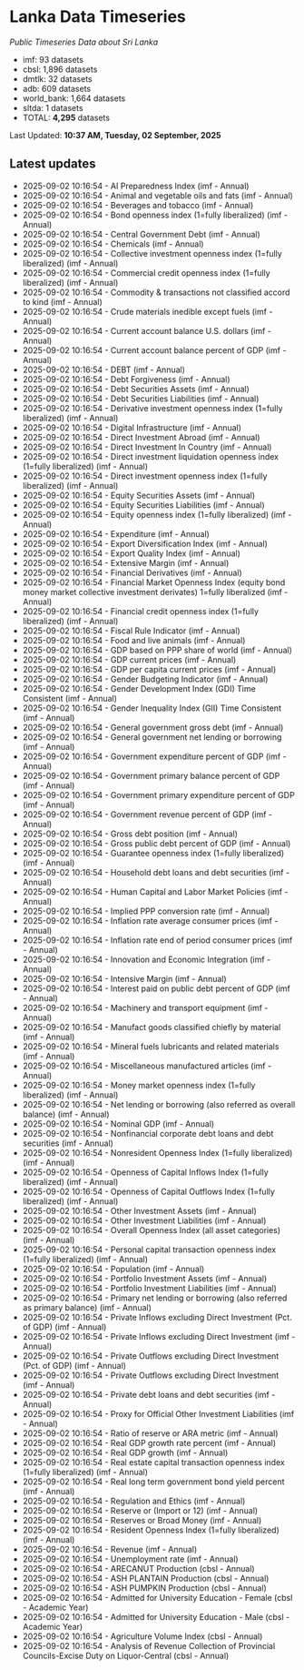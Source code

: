# Lanka Data Timeseries
*Public Timeseries Data about Sri Lanka*

* imf: 93 datasets
* cbsl: 1,896 datasets
* dmtlk: 32 datasets
* adb: 609 datasets
* world_bank: 1,664 datasets
* sltda: 1 datasets
* TOTAL: **4,295** datasets

Last Updated: **10:37 AM, Tuesday, 02 September, 2025**

## Latest updates

* 2025-09-02 10:16:54 - AI Preparedness Index (imf - Annual)
* 2025-09-02 10:16:54 - Animal and vegetable oils and fats (imf - Annual)
* 2025-09-02 10:16:54 - Beverages and tobacco (imf - Annual)
* 2025-09-02 10:16:54 - Bond openness index (1=fully liberalized) (imf - Annual)
* 2025-09-02 10:16:54 - Central Government Debt (imf - Annual)
* 2025-09-02 10:16:54 - Chemicals (imf - Annual)
* 2025-09-02 10:16:54 - Collective investment openness index (1=fully liberalized) (imf - Annual)
* 2025-09-02 10:16:54 - Commercial credit openness index (1=fully liberalized) (imf - Annual)
* 2025-09-02 10:16:54 - Commodity & transactions not classified accord to kind (imf - Annual)
* 2025-09-02 10:16:54 - Crude materials inedible except fuels (imf - Annual)
* 2025-09-02 10:16:54 - Current account balance U.S. dollars (imf - Annual)
* 2025-09-02 10:16:54 - Current account balance percent of GDP (imf - Annual)
* 2025-09-02 10:16:54 - DEBT (imf - Annual)
* 2025-09-02 10:16:54 - Debt Forgiveness (imf - Annual)
* 2025-09-02 10:16:54 - Debt Securities Assets (imf - Annual)
* 2025-09-02 10:16:54 - Debt Securities Liabilities (imf - Annual)
* 2025-09-02 10:16:54 - Derivative investment openness index (1=fully liberalized) (imf - Annual)
* 2025-09-02 10:16:54 - Digital Infrastructure (imf - Annual)
* 2025-09-02 10:16:54 - Direct Investment Abroad (imf - Annual)
* 2025-09-02 10:16:54 - Direct Investment In Country (imf - Annual)
* 2025-09-02 10:16:54 - Direct investment liquidation openness index (1=fully liberalized) (imf - Annual)
* 2025-09-02 10:16:54 - Direct investment openness index (1=fully liberalized) (imf - Annual)
* 2025-09-02 10:16:54 - Equity Securities Assets (imf - Annual)
* 2025-09-02 10:16:54 - Equity Securities Liabilities (imf - Annual)
* 2025-09-02 10:16:54 - Equity openness index (1=fully liberalized) (imf - Annual)
* 2025-09-02 10:16:54 - Expenditure (imf - Annual)
* 2025-09-02 10:16:54 - Export Diversification Index (imf - Annual)
* 2025-09-02 10:16:54 - Export Quality Index (imf - Annual)
* 2025-09-02 10:16:54 - Extensive Margin (imf - Annual)
* 2025-09-02 10:16:54 - Financial Derivatives (imf - Annual)
* 2025-09-02 10:16:54 - Financial Market Openness Index (equity bond money market collective investment derivates) 1=fully liberalized (imf - Annual)
* 2025-09-02 10:16:54 - Financial credit openness index (1=fully liberalized) (imf - Annual)
* 2025-09-02 10:16:54 - Fiscal Rule Indicator (imf - Annual)
* 2025-09-02 10:16:54 - Food and live animals (imf - Annual)
* 2025-09-02 10:16:54 - GDP based on PPP share of world (imf - Annual)
* 2025-09-02 10:16:54 - GDP current prices (imf - Annual)
* 2025-09-02 10:16:54 - GDP per capita current prices (imf - Annual)
* 2025-09-02 10:16:54 - Gender Budgeting Indicator (imf - Annual)
* 2025-09-02 10:16:54 - Gender Development Index (GDI) Time Consistent (imf - Annual)
* 2025-09-02 10:16:54 - Gender Inequality Index (GII) Time Consistent (imf - Annual)
* 2025-09-02 10:16:54 - General government gross debt (imf - Annual)
* 2025-09-02 10:16:54 - General government net lending or borrowing (imf - Annual)
* 2025-09-02 10:16:54 - Government expenditure percent of GDP (imf - Annual)
* 2025-09-02 10:16:54 - Government primary balance percent of GDP (imf - Annual)
* 2025-09-02 10:16:54 - Government primary expenditure percent of GDP (imf - Annual)
* 2025-09-02 10:16:54 - Government revenue percent of GDP (imf - Annual)
* 2025-09-02 10:16:54 - Gross debt position (imf - Annual)
* 2025-09-02 10:16:54 - Gross public debt percent of GDP (imf - Annual)
* 2025-09-02 10:16:54 - Guarantee openness index (1=fully liberalized) (imf - Annual)
* 2025-09-02 10:16:54 - Household debt loans and debt securities (imf - Annual)
* 2025-09-02 10:16:54 - Human Capital and Labor Market Policies (imf - Annual)
* 2025-09-02 10:16:54 - Implied PPP conversion rate (imf - Annual)
* 2025-09-02 10:16:54 - Inflation rate average consumer prices (imf - Annual)
* 2025-09-02 10:16:54 - Inflation rate end of period consumer prices (imf - Annual)
* 2025-09-02 10:16:54 - Innovation and Economic Integration (imf - Annual)
* 2025-09-02 10:16:54 - Intensive Margin (imf - Annual)
* 2025-09-02 10:16:54 - Interest paid on public debt percent of GDP (imf - Annual)
* 2025-09-02 10:16:54 - Machinery and transport equipment (imf - Annual)
* 2025-09-02 10:16:54 - Manufact goods classified chiefly by material (imf - Annual)
* 2025-09-02 10:16:54 - Mineral fuels lubricants and related materials (imf - Annual)
* 2025-09-02 10:16:54 - Miscellaneous manufactured articles (imf - Annual)
* 2025-09-02 10:16:54 - Money market openness index (1=fully liberalized) (imf - Annual)
* 2025-09-02 10:16:54 - Net lending or borrowing (also referred as overall balance) (imf - Annual)
* 2025-09-02 10:16:54 - Nominal GDP (imf - Annual)
* 2025-09-02 10:16:54 - Nonfinancial corporate debt loans and debt securities (imf - Annual)
* 2025-09-02 10:16:54 - Nonresident Openness Index (1=fully liberalized) (imf - Annual)
* 2025-09-02 10:16:54 - Openness of Capital Inflows Index (1=fully liberalized) (imf - Annual)
* 2025-09-02 10:16:54 - Openness of Capital Outflows Index (1=fully liberalized) (imf - Annual)
* 2025-09-02 10:16:54 - Other Investment Assets (imf - Annual)
* 2025-09-02 10:16:54 - Other Investment Liabilities (imf - Annual)
* 2025-09-02 10:16:54 - Overall Openness Index (all asset categories) (imf - Annual)
* 2025-09-02 10:16:54 - Personal capital transaction openness index (1=fully liberalized) (imf - Annual)
* 2025-09-02 10:16:54 - Population (imf - Annual)
* 2025-09-02 10:16:54 - Portfolio Investment Assets (imf - Annual)
* 2025-09-02 10:16:54 - Portfolio Investment Liabilities (imf - Annual)
* 2025-09-02 10:16:54 - Primary net lending or borrowing (also referred as primary balance) (imf - Annual)
* 2025-09-02 10:16:54 - Private Inflows excluding Direct Investment (Pct. of GDP) (imf - Annual)
* 2025-09-02 10:16:54 - Private Inflows excluding Direct Investment (imf - Annual)
* 2025-09-02 10:16:54 - Private Outflows excluding Direct Investment (Pct. of GDP) (imf - Annual)
* 2025-09-02 10:16:54 - Private Outflows excluding Direct Investment (imf - Annual)
* 2025-09-02 10:16:54 - Private debt loans and debt securities (imf - Annual)
* 2025-09-02 10:16:54 - Proxy for Official Other Investment Liabilities (imf - Annual)
* 2025-09-02 10:16:54 - Ratio of reserve or ARA metric (imf - Annual)
* 2025-09-02 10:16:54 - Real GDP growth rate percent (imf - Annual)
* 2025-09-02 10:16:54 - Real GDP growth (imf - Annual)
* 2025-09-02 10:16:54 - Real estate capital transaction openness index (1=fully liberalized) (imf - Annual)
* 2025-09-02 10:16:54 - Real long term government bond yield percent (imf - Annual)
* 2025-09-02 10:16:54 - Regulation and Ethics (imf - Annual)
* 2025-09-02 10:16:54 - Reserve or (Import or 12) (imf - Annual)
* 2025-09-02 10:16:54 - Reserves or Broad Money (imf - Annual)
* 2025-09-02 10:16:54 - Resident Openness Index (1=fully liberalized) (imf - Annual)
* 2025-09-02 10:16:54 - Revenue (imf - Annual)
* 2025-09-02 10:16:54 - Unemployment rate (imf - Annual)
* 2025-09-02 10:16:54 - ARECANUT Production (cbsl - Annual)
* 2025-09-02 10:16:54 - ASH PLANTAIN Production (cbsl - Annual)
* 2025-09-02 10:16:54 - ASH PUMPKIN Production (cbsl - Annual)
* 2025-09-02 10:16:54 - Admitted for University Education - Female (cbsl - Academic Year)
* 2025-09-02 10:16:54 - Admitted for University Education - Male (cbsl - Academic Year)
* 2025-09-02 10:16:54 - Agriculture Volume Index (cbsl - Annual)
* 2025-09-02 10:16:54 - Analysis of Revenue Collection of Provincial Councils-Excise Duty on Liquor-Central (cbsl - Annual)